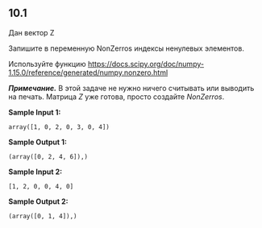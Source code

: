 ## 10.1

Дан вектор Z

Запишите в переменную NonZerros индексы ненулевых элементов.

Используйте функцию https://docs.scipy.org/doc/numpy-1.15.0/reference/generated/numpy.nonzero.html

***Примечание.*** В этой задаче не нужно ничего считывать или выводить на печать. Матрица _Z_ уже готова, просто создайте _NonZerros_.

**Sample Input 1:**

```commandline
array([1, 0, 2, 0, 3, 0, 4])
```

**Sample Output 1:**

```commandline
(array([0, 2, 4, 6]),)
```

**Sample Input 2:**

```commandline
[1, 2, 0, 0, 4, 0]
```

**Sample Output 2:**

```commandline
(array([0, 1, 4]),)
```

